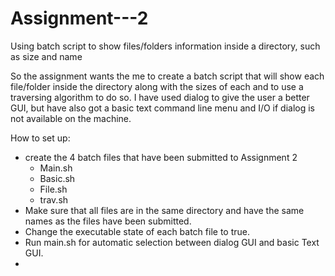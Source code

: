 # Assignment---2
Using batch script to show files/folders information inside a directory, such as size and name

So the assignment wants the me to create a batch script that will show each file/folder inside the directory along with the sizes of each and to use a traversing algorithm to do so. I have used dialog to give the user a better GUI, but have also got a basic text command line menu and I/O if dialog is not available on the machine.

How to set up:
- create the 4 batch files that have been submitted to Assignment 2
  - Main.sh
  - Basic.sh
  - File.sh
  - trav.sh
- Make sure that all files are in the same directory and have the same names as the files have been submitted.
- Change the executable state of each batch file to true.
- Run main.sh for automatic selection between dialog GUI and basic Text GUI.
- 
